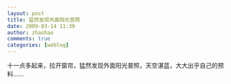 ```yaml
---
layout: post
title: 猛然发现外面阳光普照
date: 2009-03-14 11:39
author: zhaohao
comments: true
categories: [weblog]
---
```

十一点多起来，拉开窗帘，猛然发现外面阳光普照，天空湛蓝，大大出乎自己的预料……
